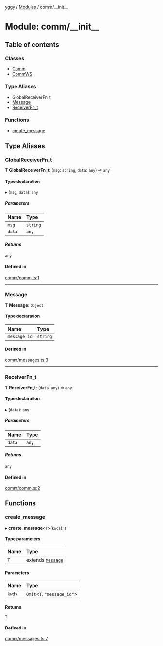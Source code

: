 [yggy](../README.md) / [Modules](../modules.md) / comm/\_\_init\_\_

# Module: comm/\_\_init\_\_

## Table of contents

### Classes

- [Comm](../classes/comm___init__.Comm.md)
- [CommWS](../classes/comm___init__.CommWS.md)

### Type Aliases

- [GlobalReceiverFn\_t](comm___init__.md#globalreceiverfn_t)
- [Message](comm___init__.md#message)
- [ReceiverFn\_t](comm___init__.md#receiverfn_t)

### Functions

- [create\_message](comm___init__.md#create_message)

## Type Aliases

### GlobalReceiverFn\_t

Ƭ **GlobalReceiverFn\_t**: (`msg`: `string`, `data`: `any`) => `any`

#### Type declaration

▸ (`msg`, `data`): `any`

##### Parameters

| Name | Type |
| :------ | :------ |
| `msg` | `string` |
| `data` | `any` |

##### Returns

`any`

#### Defined in

[comm/comm.ts:1](https://github.com/Aldlevine/yggy/blob/379e698/src/comm/comm.ts#L1)

___

### Message

Ƭ **Message**: `Object`

#### Type declaration

| Name | Type |
| :------ | :------ |
| `message_id` | `string` |

#### Defined in

[comm/messages.ts:3](https://github.com/Aldlevine/yggy/blob/379e698/src/comm/messages.ts#L3)

___

### ReceiverFn\_t

Ƭ **ReceiverFn\_t**: (`data`: `any`) => `any`

#### Type declaration

▸ (`data`): `any`

##### Parameters

| Name | Type |
| :------ | :------ |
| `data` | `any` |

##### Returns

`any`

#### Defined in

[comm/comm.ts:2](https://github.com/Aldlevine/yggy/blob/379e698/src/comm/comm.ts#L2)

## Functions

### create\_message

▸ **create_message**<`T`\>(`kwds`): `T`

#### Type parameters

| Name | Type |
| :------ | :------ |
| `T` | extends [`Message`](comm___init__.md#message) |

#### Parameters

| Name | Type |
| :------ | :------ |
| `kwds` | `Omit`<`T`, ``"message_id"``\> |

#### Returns

`T`

#### Defined in

[comm/messages.ts:7](https://github.com/Aldlevine/yggy/blob/379e698/src/comm/messages.ts#L7)
